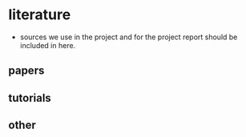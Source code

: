 # literature 
- sources we use in the project and for the project report should be included in here. 

## papers 
 
## tutorials 

## other
